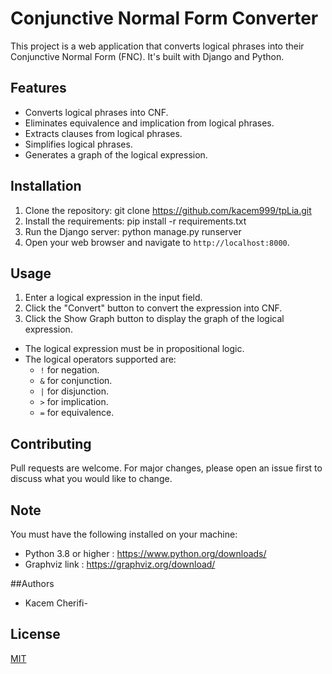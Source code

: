 # Conjunctive Normal Form Converter

This project is a web application that converts logical phrases into their Conjunctive Normal Form (FNC). It's built with Django and Python.

## Features

- Converts logical phrases into CNF.
- Eliminates equivalence and implication from logical phrases.
- Extracts clauses from logical phrases.
- Simplifies logical phrases.
- Generates a graph of the logical expression.

## Installation

1. Clone the repository: git clone https://github.com/kacem999/tpLia.git
2. Install the requirements: pip install -r requirements.txt
3. Run the Django server: python manage.py runserver
4. Open your web browser and navigate to `http://localhost:8000`.

## Usage

1. Enter a logical expression in the input field.
2. Click the "Convert" button to convert the expression into CNF.
3. Click the Show Graph button to display the graph of the logical expression.

- The logical expression must be in propositional logic.
- The logical operators supported are: 
    - `!` for negation.
    - `&` for conjunction.
    - `|` for disjunction.
    - `>` for implication.
    - `=` for equivalence.

## Contributing

Pull requests are welcome. For major changes, please open an issue first to discuss what you would like to change.

## Note
You must have the following installed on your machine:
- Python 3.8 or higher : https://www.python.org/downloads/
- Graphviz link : https://graphviz.org/download/

##Authors
- Kacem Cherifi-



## License

[MIT](https://choosealicense.com/licenses/mit/)
